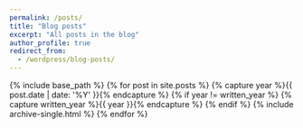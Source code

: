 ```yaml
---
permalink: /posts/
title: "Blog posts"
excerpt: "All posts in the blog"
author_profile: true
redirect_from:
  - /wordpress/blog-posts/
---
```


{% include base_path %}
{% for post in site.posts %}
  {% capture year %}{{ post.date | date: '%Y' }}{% endcapture %}
  {% if year != written_year %}
    {% capture written_year %}{{ year }}{% endcapture %}
  {% endif %}
  {% include archive-single.html %}
{% endfor %}
